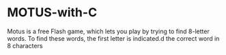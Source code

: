 # MOTUS-with-C
Motus is a free Flash game, which lets you play by trying to find 8-letter words. To find these words, the first letter is indicated.d the correct word in 8 characters
